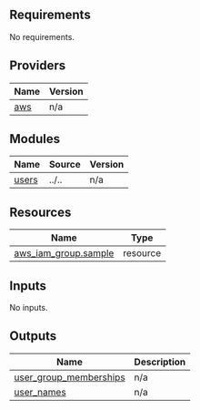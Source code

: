 <!-- BEGIN_TF_DOCS -->
## Requirements

No requirements.

## Providers

| Name | Version |
|------|---------|
| <a name="provider_aws"></a> [aws](#provider\_aws) | n/a |

## Modules

| Name | Source | Version |
|------|--------|---------|
| <a name="module_users"></a> [users](#module\_users) | ../.. | n/a |

## Resources

| Name | Type |
|------|------|
| [aws_iam_group.sample](https://registry.terraform.io/providers/hashicorp/aws/latest/docs/resources/iam_group) | resource |

## Inputs

No inputs.

## Outputs

| Name | Description |
|------|-------------|
| <a name="output_user_group_memberships"></a> [user\_group\_memberships](#output\_user\_group\_memberships) | n/a |
| <a name="output_user_names"></a> [user\_names](#output\_user\_names) | n/a |
<!-- END_TF_DOCS -->